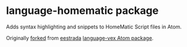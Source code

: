 # language-homematic package

Adds syntax highlighting and snippets to HomeMatic Script files in Atom.

Originally
[forked](http://atom.io/docs/latest/converting-a-text-mate-bundle)
from [eestrada](https://github.com/eestrada)
[language-vex Atom package](https://github.com/eestrada/language-vex).
